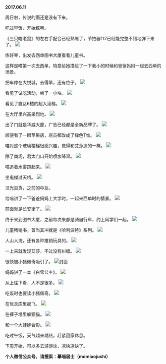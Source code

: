 
          
**2017.06.11**

周日啦，传说的雨还是没有下来。

吃过早饭，开始练琴。

《三只瞎老鼠》的左右手配合已经熟练了，节拍器112已经能完整不错地弹下来了。
![](http://wx3.sinaimg.cn/large/627d9660ly1fgh9q0e7t9j20yg0mzq61.jpg)


练好琴，出发去西单图书大厦看看儿童书。

这样是喵第一次去西单，特意给她描绘了一下我小的时候和爸爸妈妈一起去西单的场景。

把车停在大悦城，去得早，还有位子。
![](http://wx3.sinaimg.cn/large/627d9660ly1fgh9q2vfouj20yg0mz76k.jpg)


看见了试吃活动，尝了一小块。
![](http://wx3.sinaimg.cn/large/627d9660ly1fgh9q0qunvj20yg0mz77d.jpg)


看见了直达6楼的超大滚梯。
![](http://wx3.sinaimg.cn/large/627d9660ly1fgh9pzt1uqj20yg0mzn25.jpg)


在大厅里兴高采烈地。
![](http://wx3.sinaimg.cn/large/627d9660ly1fgh9q1o1omj20yg0mzn05.jpg)


出了门就是华威大厦，广告已经都是全新品牌了。
![](http://wx3.sinaimg.cn/large/627d9660ly1fgh9q0kiocj20yg0mzq8c.jpg)


顺便看了一眼苹果店，店员都改成了绿色T恤。
![](http://wx3.sinaimg.cn/large/627d9660ly1fgh9q17alcj20yg0mz40i.jpg)


喵对这个玻璃楼梯很感兴趣，觉得和艾莎造的一样。
![](http://wx3.sinaimg.cn/large/627d9660ly1fgh9q1cnmtj20yg0mz0w1.jpg)


除了商场，君太门口开始喷水降温。
![](http://wx3.sinaimg.cn/large/627d9660ly1fgh9pzeoytj20yg0mztdh.jpg)


喵追着水雾跑起来。
![](http://wx3.sinaimg.cn/large/627d9660ly1fgh9q0yo08j20yg0mz0xd.jpg)


坐电梯过天桥。
![](http://wx3.sinaimg.cn/large/627d9660ly1fgh9pzzp0tj20yg0mzn03.jpg)


汉光百货，之前的中友。

给喵讲了一下爸爸妈妈上大学时，一起来西单时的情景。
![](http://wx3.sinaimg.cn/large/627d9660ly1fgh9q2nujpj20yg0mzwhy.jpg)


前面就是长安街了。
![](http://wx3.sinaimg.cn/large/627d9660ly1fgh9pyu2h5j20yg0mzgpp.jpg)


终于来到图书大厦，之前每次来都是骑自行车，约上同学们一起。
![](http://wx3.sinaimg.cn/large/627d9660ly1fgh9q06aqjj20yg0mztdz.jpg)


儿童畅销书，首当其冲就是《哈利波特》系列。
![](http://wx3.sinaimg.cn/large/627d9660ly1fgh9q1tz22j20yg0mz0wb.jpg)


人山人海，还有各种推销玩具的。
![](http://wx3.sinaimg.cn/large/627d9660ly1fgh9pz1ru0j20yg0mzq7z.jpg)


一上来就发现艾莎，不过没有纠缠。
![](http://wx3.sinaimg.cn/large/627d9660ly1fgh9pzm9qqj20yg0mzq6r.jpg)


很快被小猪佩奇吸引了。
![](http://wx3.sinaimg.cn/large/627d9660ly1fgh9pyjd1tj20yg0mzjuv.jpg)封面


妈妈讲了一本《白雪公主》。
![](http://wx3.sinaimg.cn/large/627d9660ly1fgh9q33xtij20yg0mzgp7.jpg)


从上往下看，人不是很多。
![](http://wx3.sinaimg.cn/large/627d9660ly1fgh9q26myhj20yg0mzjx8.jpg)


吃饭时也要读小猪佩奇。
![](http://wx3.sinaimg.cn/large/627d9660ly1fgh9q21h1vj20yg0mzjtv.jpg)


在优衣库里起飞。
![](http://wx3.sinaimg.cn/large/627d9660ly1fgh9q2blebj20yg0mztaq.jpg)


在裤子堆里躲猫猫。
![](http://wx3.sinaimg.cn/large/627d9660ly1fgh9q2gsjcj20yg0mztau.jpg)


和一个大娃娃合影。
![](http://wx3.sinaimg.cn/large/627d9660ly1fgh9pz8d7xj20yg0mzaeq.jpg)


吃过午饭，天气越来越热，赶紧回家休息。

下周开始，可以多去游游泳，凉快凉快了。


**个人微信公众号，请搜索：摹喵居士（momiaojushi）**

        